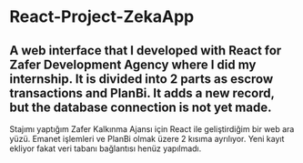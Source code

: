 # React-Project-ZekaApp
A web interface that I developed with React for Zafer Development Agency where I did my internship. It is divided into 2 parts as escrow transactions and PlanBi. It adds a new record, but the database connection is not yet made.
--------------------------------------------
Stajımı yaptığım Zafer Kalkınma Ajansı için React ile geliştirdiğim bir web ara yüzü. Emanet işlemleri ve PlanBi olmak üzere 2 kısıma ayrılıyor. Yeni kayıt ekliyor fakat veri tabanı bağlantısı henüz yapılmadı.
